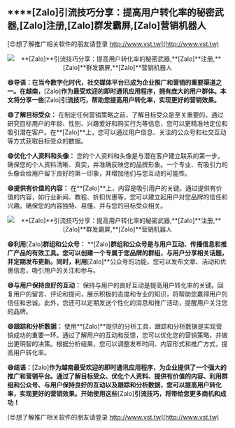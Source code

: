 ## ****[Zalo]**引流技巧分享：提高用户转化率的秘密武器,**[Zalo]**注册,**[Zalo]**群发霸屏,**[Zalo]**营销机器人**

[😍想了解推广相关软件的朋友请登录 http://www.vst.tw](http://www.vst.tw)

 <center><img src="https://vst.tw/MP4/tuiguang/png/2.png" alt="**[Zalo]**引流技巧分享：提高用户转化率的秘密武器,**[Zalo]**注册,**[Zalo]**群发霸屏,**[Zalo]**营销机器人"></center>

**😄导语：在当今数字化时代，社交媒体平台已成为企业推广和营销的重要渠道之一。在越南，**[Zalo]**作为最受欢迎的即时通讯应用程序，拥有庞大的用户群体。本文将分享一些**[Zalo]**引流技巧，帮助您提高用户转化率，实现更好的营销效果。**

**😄了解目标受众：**
在制定任何营销策略之前，了解目标受众是至关重要的。通过研究目标用户的年龄、性别、兴趣爱好和购买行为等信息，您可以更精准地定位和吸引潜在客户。在**[Zalo]**上，您可以通过用户信息、关注的公众号和社交互动等方式获取目标受众的数据。

**😄优化个人资料和头像：**
您的个人资料和头像是与潜在客户建立联系的第一步。确保您的个人资料清晰、真实，并准确反映您的品牌形象。一个专业、有吸引力的头像会给用户留下良好的第一印象，并增加他们与您互动的可能性。

**😄提供有价值的内容：**
在**[Zalo]**上，内容是吸引用户的关键。通过提供有价值的内容，如行业新闻、教程、折扣优惠等，您可以建立起用户对您品牌的信任和兴趣。确保您的内容独特、易懂，并与您的目标受众相关。

 <center><img src="https://vst.tw/MP4/tuiguang/png/7.png" alt="**[Zalo]**引流技巧分享：提高用户转化率的秘密武器,**[Zalo]**注册,**[Zalo]**群发霸屏,**[Zalo]**营销机器人"></center>

**😄利用**[Zalo]**群组和公众号：**
**[Zalo]**群组和公众号是与用户互动、传播信息和推广产品的有效工具。您可以创建一个专属于您品牌的群组，与用户分享相关话题，并定期发布更新。同时，利用**[Zalo]**公众号的功能，您可以发布文章、活动和优惠信息，吸引用户的关注和参与。

**😄与用户保持良好的互动：**
保持与用户的良好互动是提高用户转化率的关键。回复用户的留言、评论和提问，展示积极的态度和专业的知识，将帮助您赢得用户的信任和忠诚。此外，您还可以定期发送个性化的消息和推广活动，提醒用户关注您的品牌。

**😄跟踪和分析数据：**
使用**[Zalo]**提供的分析工具，跟踪和分析数据是实现营销成功的重要一环。通过了解用户的互动和反馈，您可以优化您的营销策略，并做出更明智的决策。根据分析结果，您可以调整发布时间、内容形式和推广方式，提高用户转化率。

**😄结语：**[Zalo]**作为越南最受欢迎的即时通讯应用程序，为企业提供了一个强大的推广和营销平台。通过了解目标受众、优化个人资料、提供有价值的内容、利用群组和公众号、与用户保持良好的互动以及跟踪和分析数据，您可以提高用户转化率，实现更好的营销效果。开始使用这些**[Zalo]**引流技巧，将带给您更多商机和成功！**

[😍想了解推广相关软件的朋友请登录 http://www.vst.tw](http://www.vst.tw)



